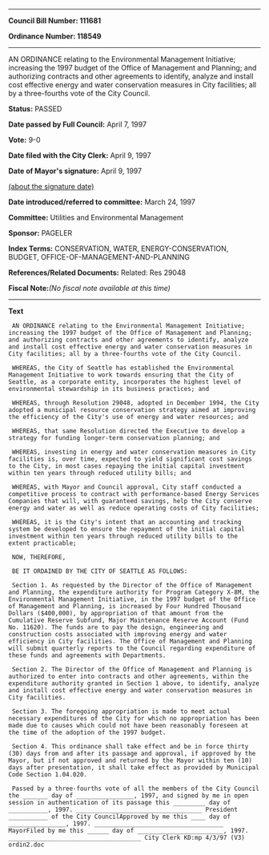 

********

**Council Bill Number: 111681**
   
**Ordinance Number: 118549**
********

 AN ORDINANCE relating to the Environmental Management Initiative; increasing the 1997 budget of the Office of Management and Planning; and authorizing contracts and other agreements to identify, analyze and install cost effective energy and water conservation measures in City facilities; all by a three-fourths vote of the City Council.

**Status:** PASSED
   
**Date passed by Full Council:** April 7, 1997
   
**Vote:** 9-0
   
**Date filed with the City Clerk:** April 9, 1997
   
**Date of Mayor's signature:** April 9, 1997
   
[(about the signature date)](/~public/approvaldate.htm)
   
   
   
**Date introduced/referred to committee:** March 24, 1997
   
**Committee:** Utilities and Environmental Management
   
**Sponsor:** PAGELER
   
   
**Index Terms:** CONSERVATION, WATER, ENERGY-CONSERVATION, BUDGET, OFFICE-OF-MANAGEMENT-AND-PLANNING

**References/Related Documents:** Related: Res 29048

**Fiscal Note:**_(No fiscal note available at this time)_

********

**Text**
   
```
 AN ORDINANCE relating to the Environmental Management Initiative; increasing the 1997 budget of the Office of Management and Planning; and authorizing contracts and other agreements to identify, analyze and install cost effective energy and water conservation measures in City facilities; all by a three-fourths vote of the City Council.

 WHEREAS, the City of Seattle has established the Environmental Management Initiative to work towards ensuring that the City of Seattle, as a corporate entity, incorporates the highest level of environmental stewardship in its business practices; and

 WHEREAS, through Resolution 29048, adopted in December 1994, the City adopted a municipal resource conservation strategy aimed at improving the efficiency of the City's use of energy and water resources; and

 WHEREAS, that same Resolution directed the Executive to develop a strategy for funding longer-term conservation planning; and

 WHEREAS, investing in energy and water conservation measures in City facilities is, over time, expected to yield significant cost savings to the City, in most cases repaying the initial capital investment within ten years through reduced utility bills; and

 WHEREAS, with Mayor and Council approval, City staff conducted a competitive process to contract with performance-based Energy Services Companies that will, with guaranteed savings, help the City conserve energy and water as well as reduce operating costs of City facilities;

 WHEREAS, it is the City's intent that an accounting and tracking system be developed to ensure the repayment of the initial capital investment within ten years through reduced utility bills to the extent practicable;

 NOW, THEREFORE,

 BE IT ORDAINED BY THE CITY OF SEATTLE AS FOLLOWS:

 Section 1. As requested by the Director of the Office of Management and Planning, the expenditure authority for Program Category X-8M, the Environmental Management Initiative, in the 1997 budget of the Office of Management and Planning, is increased by Four Hundred Thousand Dollars ($400,000), by appropriation of that amount from the Cumulative Reserve Subfund, Major Maintenance Reserve Account (Fund No. 11620). The funds are to pay the design, engineering and construction costs associated with improving energy and water efficiency in City facilities. The Office of Management and Planning will submit quarterly reports to the Council regarding expenditure of these funds and agreements with Departments.

 Section 2. The Director of the Office of Management and Planning is authorized to enter into contracts and other agreements, within the expenditure authority granted in Section 1 above, to identify, analyze and install cost effective energy and water conservation measures in City facilities.

 Section 3. The foregoing appropriation is made to meet actual necessary expenditures of the City for which no appropriation has been made due to causes which could not have been reasonably foreseen at the time of the adoption of the 1997 budget.

 Section 4. This ordinance shall take effect and be in force thirty (30) days from and after its passage and approval, if approved by the Mayor, but if not approved and returned by the Mayor within ten (10) days after presentation, it shall take effect as provided by Municipal Code Section 1.04.020.

 Passed by a three-fourths vote of all the members of the City Council the _______ day of ________________, 1997, and signed by me in open session in authentication of its passage this _________ day of ___________, 1997. ___________________________________ President ___________ of the City CouncilApproved by me this ____ day of ________________, 1997. ____________________________________ MayorFiled by me this ______ day of ________________________, 1997. _____________________________________ City Clerk KD:mp 4/3/97 (V3) ordin2.doc

```
